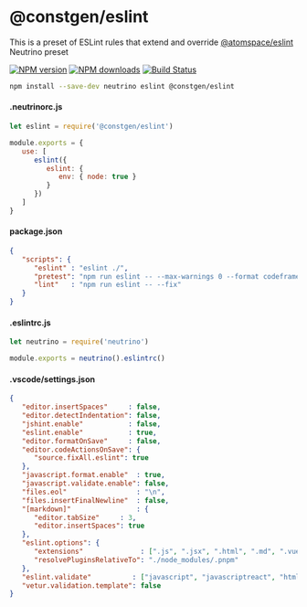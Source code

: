 # @constgen/eslint

This is a preset of ESLint rules that extend and override [@atomspace/eslint](https://github.com/atomspace/atomspace-eslint) Neutrino preset

[![NPM version][npm-image]][npm-url]
[![NPM downloads][npm-downloads]][npm-url]
[![Build Status][build-status]][travis-url]

```bash
npm install --save-dev neutrino eslint @constgen/eslint
```

#### .neutrinorc.js

```js
let eslint = require('@constgen/eslint')

module.exports = {
   use: [
      eslint({
         eslint: {
            env: { node: true }
         }
      })
   ]
}
```

#### package.json

```json
{
   "scripts": {
      "eslint" : "eslint ./",
      "pretest": "npm run eslint -- --max-warnings 0 --format codeframe",
      "lint"   : "npm run eslint -- --fix"
   }
}
```

#### .eslintrc.js

```js
let neutrino = require('neutrino')

module.exports = neutrino().eslintrc()
```

#### .vscode/settings.json

```json
{
   "editor.insertSpaces"     : false,
   "editor.detectIndentation": false,
   "jshint.enable"           : false,
   "eslint.enable"           : true,
   "editor.formatOnSave"     : false,
   "editor.codeActionsOnSave": {
      "source.fixAll.eslint": true
   },
   "javascript.format.enable"  : true,
   "javascript.validate.enable": false,
   "files.eol"                 : "\n",
   "files.insertFinalNewline"  : false,
   "[markdown]"                : {
      "editor.tabSize"     : 3,
      "editor.insertSpaces": true
   },
   "eslint.options": {
      "extensions"              : [".js", ".jsx", ".html", ".md", ".vue", ".json", ".jsonc", ".json5", ".json6"],
      "resolvePluginsRelativeTo": "./node_modules/.pnpm"
   },
   "eslint.validate"          : ["javascript", "javascriptreact", "html", "markdown", "vue", "json", "jsonc", "json5", "json6"],
   "vetur.validation.template": false
}
```

[npm-image]: https://img.shields.io/npm/v/@constgen/eslint.svg
[npm-downloads]: https://img.shields.io/npm/dt/@constgen/eslint.svg
[npm-url]: https://npmjs.org/package/@constgen/eslint
[build-status]: https://travis-ci.com/constgen/constgen-eslint.svg?branch=master
[travis-url]: https://travis-ci.com/constgen/constgen-eslint
